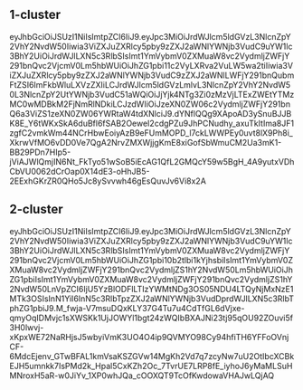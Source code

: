 ## 1-cluster
eyJhbGciOiJSUzI1NiIsImtpZCI6IiJ9.eyJpc3MiOiJrdWJlcm5ldGVzL3NlcnZpY2VhY2NvdW50Iiwia3ViZXJuZXRlcy5pby9zZXJ2aWNlYWNjb3VudC9uYW1lc3BhY2UiOiJrdWJlLXN5c3RlbSIsImt1YmVybmV0ZXMuaW8vc2VydmljZWFjY291bnQvc2VjcmV0Lm5hbWUiOiJhZG1pbi11c2VyLXRva2VuLW5wa2tiIiwia3ViZXJuZXRlcy5pby9zZXJ2aWNlYWNjb3VudC9zZXJ2aWNlLWFjY291bnQubmFtZSI6ImFkbWluLXVzZXIiLCJrdWJlcm5ldGVzLmlvL3NlcnZpY2VhY2NvdW50L3NlcnZpY2UtYWNjb3VudC51aWQiOiJjYjk4NTg3Zi0zMzVjLTExZWEtYTMzMC0wMDBkM2FjNmRlNDkiLCJzdWIiOiJzeXN0ZW06c2VydmljZWFjY291bnQ6a3ViZS1zeXN0ZW06YWRtaW4tdXNlciJ9.dYNflQQg9XApoAD3ySnuBJJBK8E_Y6tWKxSkA6duBfl6fSAB2OeweI2cdgPZu9JhPCNudhy_axuTkItIma8JF1zgfC2vmkWm44NCrHbwEoiyAzB9eFUmMOPD_l7ckLWWPEy0uvt8lX9Ph8i_XkrwVfMO6vDD0Ve7QgA2NrvZMXWjjgKmE8xiGofSbWmuCM2Ua3mK1-BB29PDn7HIp5-jViAJWlQmjIN6Nt_FkTyo51wSoB5iEcAG1QfL2GMQcY59w5BgH_4A9yutxVDhCbVU0062dCrOap0X14dE3-oHhJB5-2EExhGKrZR0QHo5Jc8ySvvwh46gEsQuvJv6Vi8x2A


## 2-cluster
eyJhbGciOiJSUzI1NiIsImtpZCI6IiJ9.eyJpc3MiOiJrdWJlcm5ldGVzL3NlcnZpY2VhY2NvdW50Iiwia3ViZXJuZXRlcy5pby9zZXJ2aWNlYWNjb3VudC9uYW1lc3BhY2UiOiJrdWJlLXN5c3RlbSIsImt1YmVybmV0ZXMuaW8vc2VydmljZWFjY291bnQvc2VjcmV0Lm5hbWUiOiJhZG1pbi10b2tlbi1kYjhsbiIsImt1YmVybmV0ZXMuaW8vc2VydmljZWFjY291bnQvc2VydmljZS1hY2NvdW50Lm5hbWUiOiJhZG1pbiIsImt1YmVybmV0ZXMuaW8vc2VydmljZWFjY291bnQvc2VydmljZS1hY2NvdW50LnVpZCI6IjU5YzBlODFlLTIzYWMtNDg3OS05NDU4LTQyNjMxNzE1MTk3OSIsInN1YiI6InN5c3RlbTpzZXJ2aWNlYWNjb3VudDprdWJlLXN5c3RlbTphZG1pbiJ9.M_fwja-V7msuDQxKLY37G4Tu7u4CdTfGL6dVjxe-qmyOqIDMvjc1sXWSKk1UjJOWYl1bgt24zWQIbBXAJNi23tj95qOU92ZOuvi5f3H0lwvj-xKpxWE72NaRHjsJ5wbyiVmK3UO4O4ip9QVMYO98Cy94hfiTH6YFFoOVnjCF-6MdcEjenv_GTwBFAL1kmVsaKSZGVw14MgKh2Vd7q7zcyNw7uU2OtIbcXCBkEJH5umnkk7IsPMd2k_Hpal5CxKZh2Oc_7TvrUE7LRP8fE_iyhoJ6yMaMLSuHMNroxH5aR-w0JiYv_1XP0whJQa_cOOXQT9TcOfKwdowaVHAJwLQjAQ